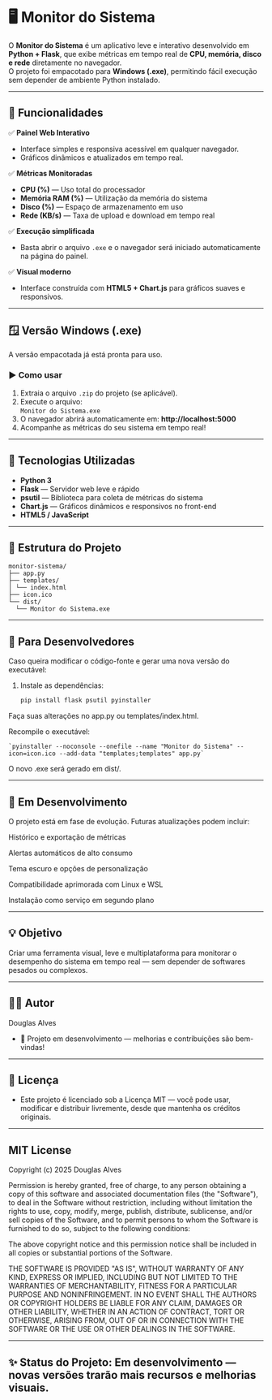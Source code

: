 # 🖥️ Monitor do Sistema

O **Monitor do Sistema** é um aplicativo leve e interativo desenvolvido em **Python + Flask**, que exibe métricas em tempo real de **CPU, memória, disco e rede** diretamente no navegador.  
O projeto foi empacotado para **Windows (.exe)**, permitindo fácil execução sem depender de ambiente Python instalado.

---

## 🚀 Funcionalidades

✅ **Painel Web Interativo**
- Interface simples e responsiva acessível em qualquer navegador.  
- Gráficos dinâmicos e atualizados em tempo real.  

✅ **Métricas Monitoradas**
- **CPU (%)** — Uso total do processador  
- **Memória RAM (%)** — Utilização da memória do sistema  
- **Disco (%)** — Espaço de armazenamento em uso  
- **Rede (KB/s)** — Taxa de upload e download em tempo real  

✅ **Execução simplificada**
- Basta abrir o arquivo `.exe` e o navegador será iniciado automaticamente na página do painel.

✅ **Visual moderno**
- Interface construída com **HTML5 + Chart.js** para gráficos suaves e responsivos.  

---

## 🪟 Versão Windows (.exe)

A versão empacotada já está pronta para uso.

### ▶️ Como usar

1. Extraia o arquivo `.zip` do projeto (se aplicável).  
2. Execute o arquivo:  
    `Monitor do Sistema.exe`
3. O navegador abrirá automaticamente em:
    **http://localhost:5000**
4. Acompanhe as métricas do seu sistema em tempo real!

---

## 🧠 Tecnologias Utilizadas

- **Python 3**
- **Flask** — Servidor web leve e rápido  
- **psutil** — Biblioteca para coleta de métricas do sistema  
- **Chart.js** — Gráficos dinâmicos e responsivos no front-end  
- **HTML5 / JavaScript**

---

## 🧩 Estrutura do Projeto

```
monitor-sistema/
├── app.py
├── templates/
│ └── index.html
├── icon.ico
└── dist/
  └── Monitor do Sistema.exe
```

---

## 🧰 Para Desenvolvedores

Caso queira modificar o código-fonte e gerar uma nova versão do executável:

1. Instale as dependências:
   ```bash
   pip install flask psutil pyinstaller

Faça suas alterações no app.py ou templates/index.html.

Recompile o executável:

    `pyinstaller --noconsole --onefile --name "Monitor do Sistema" --icon=icon.ico --add-data "templates;templates" app.py`

O novo .exe será gerado em dist/.


---

## 🧭 Em Desenvolvimento

O projeto está em fase de evolução.
Futuras atualizações podem incluir:

Histórico e exportação de métricas

Alertas automáticos de alto consumo

Tema escuro e opções de personalização

Compatibilidade aprimorada com Linux e WSL

Instalação como serviço em segundo plano


---

## 💡 Objetivo

Criar uma ferramenta visual, leve e multiplataforma para monitorar o desempenho do sistema em tempo real — sem depender de softwares pesados ou complexos.


---

## 👨‍💻 Autor

Douglas Alves
- 📅 Projeto em desenvolvimento — melhorias e contribuições são bem-vindas!


---

## 📜 Licença

- Este projeto é licenciado sob a Licença MIT — você pode usar, modificar e distribuir livremente, desde que mantenha os créditos originais.


---

## MIT License

Copyright (c) 2025 Douglas Alves

Permission is hereby granted, free of charge, to any person obtaining a copy
of this software and associated documentation files (the "Software"), to deal
in the Software without restriction, including without limitation the rights
to use, copy, modify, merge, publish, distribute, sublicense, and/or sell
copies of the Software, and to permit persons to whom the Software is
furnished to do so, subject to the following conditions:

The above copyright notice and this permission notice shall be included in
all copies or substantial portions of the Software.

THE SOFTWARE IS PROVIDED "AS IS", WITHOUT WARRANTY OF ANY KIND, EXPRESS OR
IMPLIED, INCLUDING BUT NOT LIMITED TO THE WARRANTIES OF MERCHANTABILITY,
FITNESS FOR A PARTICULAR PURPOSE AND NONINFRINGEMENT. IN NO EVENT SHALL THE
AUTHORS OR COPYRIGHT HOLDERS BE LIABLE FOR ANY CLAIM, DAMAGES OR OTHER
LIABILITY, WHETHER IN AN ACTION OF CONTRACT, TORT OR OTHERWISE, ARISING FROM,
OUT OF OR IN CONNECTION WITH THE SOFTWARE OR THE USE OR OTHER DEALINGS IN
THE SOFTWARE.


---

## ✨ Status do Projeto: Em desenvolvimento — novas versões trarão mais recursos e melhorias visuais.
